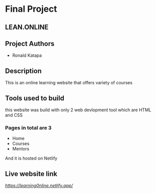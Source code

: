 # Final Project
## LEAN.ONLINE

## Project Authors
- Ronald Katapa


## Description

This is an online learning website that offers variety of courses

## Tools used to build

this website was build with only 2 web devlopment tool which are HTML and CSS
### Pages in total are 3
- Home
- Courses
- Mentors

And it is hosted on Netlify

## Live website link
_https://learning0nline.netlify.app/_